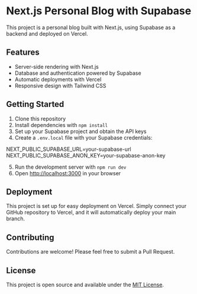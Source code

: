 # Next.js Personal Blog with Supabase

This project is a personal blog built with Next.js, using Supabase as a backend and deployed on Vercel.

## Features

- Server-side rendering with Next.js
- Database and authentication powered by Supabase
- Automatic deployments with Vercel
- Responsive design with Tailwind CSS

## Getting Started

1. Clone this repository
2. Install dependencies with `npm install`
3. Set up your Supabase project and obtain the API keys
4. Create a `.env.local` file with your Supabase credentials:

NEXT_PUBLIC_SUPABASE_URL=your-supabase-url
NEXT_PUBLIC_SUPABASE_ANON_KEY=your-supabase-anon-key

5. Run the development server with `npm run dev`
6. Open [http://localhost:3000](http://localhost:3000) in your browser

## Deployment

This project is set up for easy deployment on Vercel. Simply connect your GitHub repository to Vercel, and it will automatically deploy your main branch.

## Contributing

Contributions are welcome! Please feel free to submit a Pull Request.

## License

This project is open source and available under the [MIT License](LICENSE).

